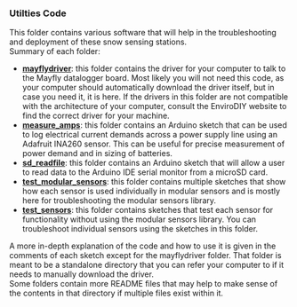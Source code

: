 ### Utilties Code

This folder contains various software that will help in the troubleshooting and deployment of these snow sensing stations.  
Summary of each folder:

- **[mayflydriver](mayflydriver)**: this folder contains the driver for your computer to talk to the Mayfly datalogger board. Most likely you will not need this code, as your computer should automatically download the driver itself, but in case you need it, it is here. If the drivers in this folder are not compatible with the architecture of your computer, consult the EnviroDIY website to find the correct driver for your machine.
- **[measure_amps](measure_amps)**: this folder contains an Arduino sketch that can be used to log electrical current demands across a power supply line using an Adafruit INA260 sensor. This can be useful for precise measurement of power demand and in sizing of batteries.
- **[sd_readfile](sd_readfile)**: this folder contains an Arduino sketch that will allow a user to read data to the Arduino IDE serial monitor from a microSD card.
- **[test_modular_sensors](test_modular_sensors)**: this folder contains multiple sketches that show how each sensor is used individually in modular sensors and is mostly here for troubleshooting the modular sensors library.
- **[test_sensors](test_sensors)**: this folder contains sketches that test each sensor for functionality without using the modular sensors library. You can troubleshoot individual sensors using the sketches in this folder.

A more in-depth explanation of the code and how to use it is given in the comments of each sketch except for the mayflydriver folder. That folder is meant to be a standalone directory that you can refer your computer to if it needs to manually download the driver.  
Some folders contain more README files that may help to make sense of the contents in that directory if multiple files exist within it.
